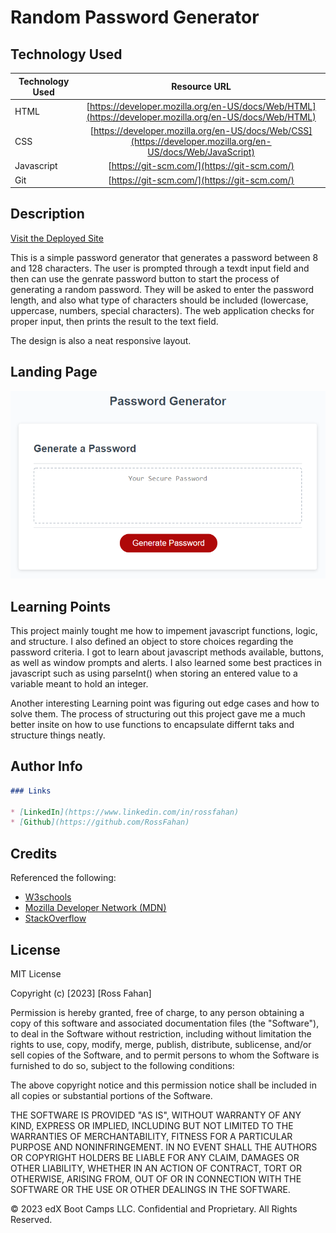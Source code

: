# Random Password Generator

## Technology Used 

| Technology Used         | Resource URL           | 
| ------------- |:-------------:| 
| HTML    | [https://developer.mozilla.org/en-US/docs/Web/HTML](https://developer.mozilla.org/en-US/docs/Web/HTML) | 
| CSS     | [https://developer.mozilla.org/en-US/docs/Web/CSS](https://developer.mozilla.org/en-US/docs/Web/JavaScript)      |   
| Javascript | [https://git-scm.com/](https://git-scm.com/)     |    
| Git | [https://git-scm.com/](https://git-scm.com/)     |    

## Description 

[Visit the Deployed Site](https://rossfahan.github.io/challenge-03/)

This is a simple password generator that generates a password between 8 and 128 characters. The user is prompted through a texdt input field and then can use the genrate password button to start the process of generating a random password. They will be asked to enter the password length, and also what type of characters should be included (lowercase, uppercase, numbers, special characters). The web application checks for proper input, then prints the result to the text field.

The design is also a neat responsive layout.


## Landing Page
![Site Langing Page](./assets/images/landing-page.png)


## Learning Points 


This project mainly tought me how to impement javascript functions, logic, and structure. I also defined an object to store choices regarding the password criteria. I got to learn about javascript methods available, buttons, as well as window prompts and alerts. I also learned some best practices in javascript such as using parseInt() when storing an entered value to a variable meant to hold an integer. 

Another interesting Learning point was figuring out edge cases and how to solve them. The process of structuring out this project gave me a much better insite on how to use functions to encapsulate differnt taks and structure things neatly.

## Author Info

```md
### Links

* [LinkedIn](https://www.linkedin.com/in/rossfahan)
* [Github](https://github.com/RossFahan)
```


## Credits

Referenced the following:
* [W3schools](https://www.w3schools.com/)
* [Mozilla Developer Network (MDN)](https://developer.mozilla.org/)
* [StackOverflow](https://stackoverflow.com)

## License

MIT License

Copyright (c) [2023] [Ross Fahan]

Permission is hereby granted, free of charge, to any person obtaining a copy
of this software and associated documentation files (the "Software"), to deal
in the Software without restriction, including without limitation the rights
to use, copy, modify, merge, publish, distribute, sublicense, and/or sell
copies of the Software, and to permit persons to whom the Software is
furnished to do so, subject to the following conditions:

The above copyright notice and this permission notice shall be included in all
copies or substantial portions of the Software.

THE SOFTWARE IS PROVIDED "AS IS", WITHOUT WARRANTY OF ANY KIND, EXPRESS OR
IMPLIED, INCLUDING BUT NOT LIMITED TO THE WARRANTIES OF MERCHANTABILITY,
FITNESS FOR A PARTICULAR PURPOSE AND NONINFRINGEMENT. IN NO EVENT SHALL THE
AUTHORS OR COPYRIGHT HOLDERS BE LIABLE FOR ANY CLAIM, DAMAGES OR OTHER
LIABILITY, WHETHER IN AN ACTION OF CONTRACT, TORT OR OTHERWISE, ARISING FROM,
OUT OF OR IN CONNECTION WITH THE SOFTWARE OR THE USE OR OTHER DEALINGS IN THE
SOFTWARE.


© 2023 edX Boot Camps LLC. Confidential and Proprietary. All Rights Reserved.